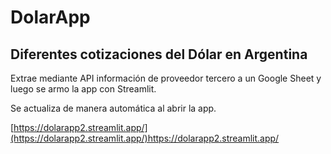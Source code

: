 

# DolarApp

## Diferentes cotizaciones del Dólar en Argentina


Extrae mediante API información de proveedor tercero a un Google Sheet y luego se armo la app con Streamlit. 

Se actualiza de manera automática al abrir la app. 

[https://dolarapp2.streamlit.app/](https://dolarapp2.streamlit.app/)https://dolarapp2.streamlit.app/


